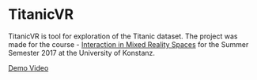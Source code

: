 # TitanicVR
TitanicVR is tool for exploration of the Titanic dataset.
The project was made for the course - [Interaction in Mixed Reality Spaces](https://lsf.uni-konstanz.de/qisserver/rds;jsessionid=03666D50633E47D98DF7A6295B9A0D9D.vw_lsf_ap3?state=verpublish&status=init&vmfile=no&publishid=57859&moduleCall=webInfo&publishConfFile=webInfo&publishSubDir=veranstaltung) for the Summer Semester 2017 at the University of Konstanz.

[Demo Video](https://www.youtube.com/watch?v=LU0uvqYtUXs&feature=youtu.be)
